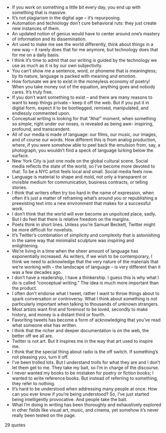  - If you work on something a little bit every day, you end up with something that is massive.
 - It’s not plagiarism in the digital age – it’s repurposing.
 - Automation and technology don’t cure behavioral ruts: they just create new instances of them.
 - An updated notion of genius would have to center around one’s mastery of information and its dissemination.
 - Art used to make me see the world differently, think about things in a new way – it rarely does that for me anymore, but technology does that for me on a daily basis.
 - I think it’s time to admit that our writing is guided by the technology we use as much as it is by our own subjectivity.
 - You can’t show me a sentence, word, or phoneme that is meaningless; by its nature, language is packed with meaning and emotion.
 - How fortunate we are to exist in the moneyless economy of poetry! When you take money out of the equation, anything goes and nobody cares. It’s truly free.
 - If you don’t want something to exist – and there are many reasons to want to keep things private – keep it off the web. But if you put it in digital form, expect it to be bootlegged, remixed, manipulated, and endlessly commented upon.
 - Conceptual writing is looking for that “Aha!” moment, when something so simple, right under our noses, is revealed as being awe- inspiring, profound, and transcendent.
 - All of our media is made of language: our films, our music, our images, and of course our words. How different this is from analog production, where, if you were somehow able to peel back the emulsion from, say, a photograph, you wouldn’t find a speck of language lurking below the surface.
 - New York City is just one node on the global cultural scene. Social media reflects the state of the world, so I’ve become more devoted to that. To be a NYC artist feels local and small. Social media feels now.
 - Language is material to shape and mold, not only a transparent or invisible medium for communication, business contracts, or telling stories.
 - I think that writers often try too hard in the name of expression, when often it’s just a matter of reframing what’s around you or republishing a preexisting text into a new environment that makes for a successful work.
 - I don’t think that the world will ever become an unpoliced place, sadly. But I do feel that there is relative freedom on the margins.
 - Poets think in short lines. Unless you’re Samuel Beckett, Twitter might be more difficult for novelists.
 - It’s Twitter’s combination of simplicity and complexity that is astonishing in the same way that minimalist sculpture was inspiring and enlightening.
 - We’re living in a time when the sheer amount of language has exponentially increased. As writers, if we wish to be contemporary, I think we need to acknowledge that the very nature of the materials that we’re working with – the landscape of language – is very different than it was a few decades ago.
 - I don’t have a readership, I have a thinkership. I guess this is why what I do is called “conceptual writing.” The idea is much more important than the product.
 - I often don’t endorse what I tweet, rather I want to throw things about to spark conversation or controversy. What I think about something is not particularly important when talking to thousands of unknown strangers.
 - Most artists want first and foremost to be loved, secondly to make history, and money is a distant third or fourth.
 - Favoriting tweets has become a form of acknowledging that you’ve read what someone else has written.
 - I think that the richer and deeper documentation is on the web, the better off we all are.
 - Twitter is not art. But it inspires me in the way that art used to inspire me.
 - I think that the special thing about radio is the off switch. If something’s not pleasing you, turn it off.
 - I’ve been trolled lots. But I understand trolls for what they are and I don’t let them get to me. They take my bait, so I’m in charge of the discourse.
 - I never wanted my books to be mistaken for poetry or fiction books; I wanted to write reference books. But instead of referring to something, they refer to nothing.
 - It’s hard to be understood when addressing many people at once. How can you ever know if you’re being understood? So, I’ve just started being intelligently provocative. And people take the bait.
 - What I’m doing in writing has been thoroughly and exhaustively explored in other fields like visual art, music, and cinema, yet somehow it’s never really been tested on the page.

29 quotes